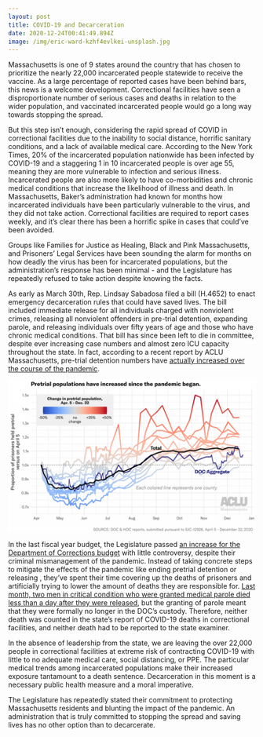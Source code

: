 ```yaml
---
layout: post
title: COVID-19 and Decarceration
date: 2020-12-24T00:41:49.894Z
image: /img/eric-ward-kzhf4evlkei-unsplash.jpg
---
```

Massachusetts is one of 9 states around the country that has chosen to prioritize the nearly 22,000 incarcerated people statewide to receive the vaccine. As a large percentage of reported cases have been behind bars, this news is a welcome development. Correctional facilities have seen a disproportionate number of serious cases and deaths in relation to the wider population, and vaccinated incarcerated people would go a long way towards stopping the spread.



But this step isn’t enough, considering the rapid spread of COVID in correctional facilities due to the inability to social distance, horrific sanitary conditions, and a lack of available medical care. According to the New York Times, 20% of the incarcerated population nationwide has been infected by COVID-19 and a staggering 1 in 10 incarcerated people is over age 55, meaning they are more vulnerable to infection and serious illness. Incarcerated people are also more likely to have co-morbidities and chronic medical conditions that increase the likelihood of illness and death. In Massachusetts, Baker’s administration had known for months how incarcerated individuals have been particularly vulnerable to the virus, and they did not take action. Correctional facilities are required to report cases weekly, and it’s clear there has been a horrific spike in cases that could’ve been avoided.



Groups like Families for Justice as Healing, Black and Pink Massachusetts, and Prisoners’ Legal Services have been sounding the alarm for months on how deadly the virus has been for incarcerated populations, but the administration’s response has been minimal - and the Legislature has repeatedly refused to take action despite knowing the facts.



As early as March 30th, Rep. Lindsay Sabadosa filed a bill (H.4652) to enact emergency decarceration rules that could have saved lives. The bill included immediate release for all individuals charged with nonviolent crimes, releasing all nonviolent offenders in pre-trial detention, expanding parole, and releasing individuals over fifty years of age and those who have chronic medical conditions. That bill has since been left to die in committee, despite ever increasing case numbers and almost zero ICU capacity throughout the state. In fact, according to a recent report by ACLU Massachusetts, pre-trial detention numbers have [actually increased over the course of the pandemic](https://data.aclum.org/2020/12/22/data-show-covid-19-out-of-control-across-massachusetts-prisons-and-jails/).

![](/img/pretrial_pop_labeled-1-1024x629.png "Source: ACLU Massachusetts")

In the last fiscal year budget, the Legislature passed [an increase for the Department of Corrections budget](https://framinghamsource.com/index.php/2020/12/11/gov-baker-signs-fiscal-year-2021-budget-and-proposes-additional-107-4-resources-for-small-businesses-education-police-oversight/) with little controversy, despite their criminal mismanagement of the pandemic. Instead of taking concrete steps to mitigate the effects of the pandemic like ending pretrial detention or releasing , they’ve spent their time covering up the deaths of prisoners and artificially trying to lower the amount of deaths they are responsible for. [Last month, two men in critical condition who were granted medical parole died less than a day after they were released](https://www.wbur.org/news/2020/11/30/massachusetts-prisoners-coronavirus-medical-parole-deaths), but the granting of parole meant that they were formally no longer in the DOC’s custody. Therefore, neither death was counted in the state’s report of COVID-19 deaths in correctional facilities, and neither death had to be reported to the state examiner.



In the absence of leadership from the state, we are leaving the over 22,000 people in correctional facilities at extreme risk of contracting COVID-19 with little to no adequate medical care, social distancing, or PPE. The particular medical trends among incarcerated populations make their increased exposure tantamount to a death sentence. Decarceration in this moment is a necessary public health measure and a moral imperative.



The Legislature has repeatedly stated their commitment to protecting Massachusetts residents and blunting the impact of the pandemic. An administration that is truly committed to stopping the spread and saving lives has no other option than to decarcerate.